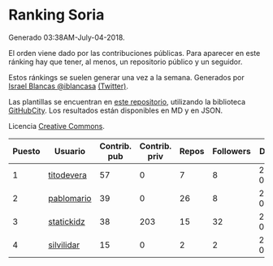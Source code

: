 # Ranking Soria

Generado 03:38AM-July-04-2018.

El orden viene dado por las contribuciones públicas. Para aparecer en este ránking hay que tener, al menos, un repositorio público y un seguidor.

Estos ránkings se suelen generar una vez a la semana. Generados por [Israel Blancas @iblancasa](https://github.com/iblancasa/) [(Twitter)](https://twitter.com/iblancasa).

Las plantillas se encuentran en [este repositorio](https://github.com/iblancasa/GH-Spanish-Ranking), utilizando la biblioteca [GitHubCity](https://github.com/iblancasa/GitHubCity). Los resultados están disponibles en MD y en JSON.

Licencia [Creative Commons](https://creativecommons.org/licenses/by/4.0/).

| Puesto   |  Usuario  | Contrib. pub | Contrib. priv |Repos| Followers | Desde |  Avatar  |
|----------|-----------|--------------|---------------|-----|-----------|-------|----------|
|1|[titodevera](https://github.com/titodevera)|57|0|7|8|2015-03-19|![titodevera]()|
|2|[pablomario](https://github.com/pablomario)|39|0|26|8|2013-05-18|![pablomario]()|
|3|[statickidz](https://github.com/statickidz)|38|203|15|32|2014-06-14|![statickidz]()|
|4|[silvilidar](https://github.com/silvilidar)|15|0|2|2|2016-03-18|![silvilidar]()|
